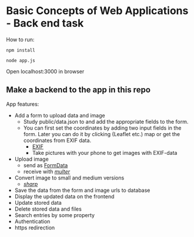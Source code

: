 # Basic Concepts of Web Applications - Back end task

How to run:

`npm install`

`node app.js`

Open localhost:3000 in browser

## Make a backend to the app in this repo

App features:
  * Add a form to upload data and image
    * Study public/data.json to and add the appropriate fields to the form.
    * You can first set the coordinates by adding two input fields in the form. Later you can do it by clicking (Leaflet etc.) map or get the coordinates from EXIF data.
      * [EXIF](https://github.com/gomfunkel/node-exif)
      * Take pictures with your phone to get images with EXIF-data
  * Upload image
    * send as [FormData](https://developer.mozilla.org/en-US/docs/Web/API/FormData)
    * receive with [_multer_](https://github.com/expressjs/multer)
  * Convert image to small and medium versions
    * [_sharp_](https://github.com/lovell/sharp)
  * Save the data from the form and image urls to database
  * Display the updated data on the frontend
  * Update stored data
  * Delete stored data and files
  * Search entries by some property
  * Authentication
  * https redirection
